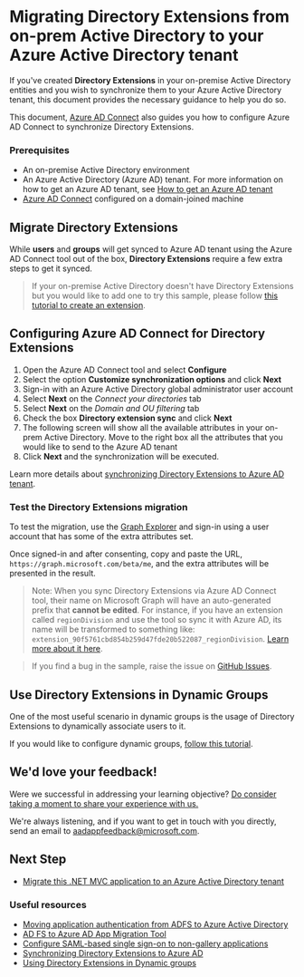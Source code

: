 # Migrating Directory Extensions from on-prem Active Directory to your Azure Active Directory tenant

If you've created **Directory Extensions** in your on-premise Active Directory entities and you wish to synchronize them to your Azure Active Directory tenant, this document provides the necessary guidance to help you do so.

This document, [Azure AD Connect](https://docs.microsoft.com/azure/active-directory/hybrid/how-to-connect-sync-whatis) also guides you how to configure Azure AD Connect to synchronize Directory Extensions.

### Prerequisites

- An on-premise Active Directory environment
- An Azure Active Directory (Azure AD) tenant. For more information on how to get an Azure AD tenant, see [How to get an Azure AD tenant](https://docs.microsoft.com/azure/active-directory/develop/quickstart-create-new-tenant)
- [Azure AD Connect](https://docs.microsoft.com/azure/active-directory/hybrid/how-to-connect-sync-whatis) configured on a domain-joined machine

## Migrate Directory Extensions

While **users** and **groups**  will get synced to Azure AD tenant using the Azure AD Connect tool out of the box, **Directory Extensions** require a few extra steps to get it synced.

>If your on-premise Active Directory doesn't have Directory Extensions but you would like to add one to try this sample, please follow [this tutorial to create an extension](https://social.technet.microsoft.com/wiki/contents/articles/51121.active-directory-how-to-add-custom-attribute-to-schema.aspx).

## Configuring Azure AD Connect for Directory Extensions

1. Open the Azure AD Connect tool and select **Configure**
2. Select the option **Customize synchronization options** and click **Next**
3. Sign-in with an Azure Active Directory global administrator user account
4. Select **Next** on the *Connect your directories* tab
5. Select **Next** on the *Domain and OU filtering* tab
6. Check the box **Directory extension sync** and click **Next**
7. The following screen will show all the available attributes in your on-prem Active Directory. Move to the right box all the attributes that you would like to send to the Azure AD tenant
8. Click **Next** and the synchronization will be executed.

Learn more details about [synchronizing Directory Extensions to Azure AD tenant](https://docs.microsoft.com/azure/active-directory/hybrid/how-to-connect-sync-feature-directory-extensions).

### Test the Directory Extensions migration

To test the migration, use the [Graph Explorer](https://aka.ms/ge) and sign-in using a user account that has some of the extra attributes set.

Once signed-in and after consenting, copy and paste the URL, `https://graph.microsoft.com/beta/me`, and the extra attributes will be presented in the result.

>Note: When you sync Directory Extensions via Azure AD Connect tool, their name on Microsoft Graph will have an auto-generated prefix that **cannot be edited**. For instance, if you have an extension called `regionDivision` and use the tool so sync it with Azure AD, its name will be transformed to something like: `extension_90f5761cbd854b259d47fde20b522087_regionDivision`. [Learn more about it here](https://docs.microsoft.com/azure/active-directory/hybrid/how-to-connect-sync-feature-directory-extensions#configuration-changes-in-azure-ad-made-by-the-wizard).

> If you find a bug in the sample, raise the issue on [GitHub Issues](../../issues).

## Use Directory Extensions in Dynamic Groups

One of the most useful scenario in dynamic groups is the usage of Directory Extensions to dynamically associate users to it.

If you would like to configure dynamic groups, [follow this tutorial](https://docs.microsoft.com/azure/active-directory/hybrid/how-to-connect-sync-feature-directory-extensions#use-the-attributes-in-dynamic-groups).

## We'd love your feedback!

Were we successful in addressing your learning objective? [Do consider taking a moment to share your experience with us.](https://forms.office.com/Pages/ResponsePage.aspx?id=v4j5cvGGr0GRqy180BHbR73pcsbpbxNJuZCMKN0lURpUODFCRVg4VTk2QUE2VEFPMUZKSEJNUFhWUyQlQCN0PWcu)

We're always listening, and if you want to get in touch with you directly, send an email to <aadappfeedback@microsoft.com>.

## Next Step

- [Migrate this .NET MVC application to an Azure Active Directory tenant](./../2-AAD-Migration/2-1-SAML-WebApp/README.md)

### Useful resources

- [Moving application authentication from ADFS to Azure Active Directory](https://docs.microsoft.com/azure/active-directory/manage-apps/migrate-adfs-apps-to-azure)
- [AD FS to Azure AD App Migration Tool](https://github.com/AzureAD/Deployment-Plans/blob/master/ADFS%20to%20AzureAD%20App%20Migration/Readme.md)
- [Configure SAML-based single sign-on to non-gallery applications](https://docs.microsoft.com/azure/active-directory/manage-apps/configure-single-sign-on-non-gallery-applications)
- [Synchronizing Directory Extensions to Azure AD](https://docs.microsoft.com/azure/active-directory/hybrid/how-to-connect-sync-feature-directory-extensions)
- [Using Directory Extensions in Dynamic groups](https://docs.microsoft.com/azure/active-directory/hybrid/how-to-connect-sync-feature-directory-extensions#use-the-attributes-in-dynamic-groups)
